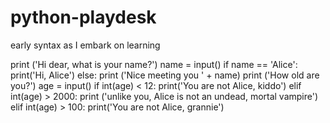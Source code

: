 # python-playdesk
early syntax as I embark on learning

print ('Hi dear, what is your name?')
name = input()
if name == 'Alice':
    print('Hi, Alice')
else:
    print ('Nice meeting you ' + name)
print ('How old are you?')
age = input()
if int(age) < 12:
    print('You are not Alice, kiddo')
elif int(age) > 2000:
    print ('unlike you, Alice is not an undead, mortal vampire')
elif int(age) > 100:
    print('You are not Alice, grannie')
        
    
